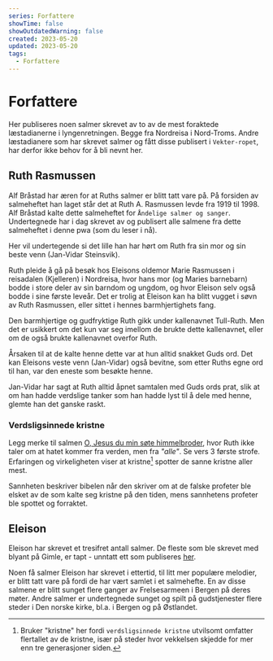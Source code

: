 ```yaml
---
series: Forfattere
showTime: false
showOutdatedWarning: false
created: 2023-05-20
updated: 2023-05-20
tags:
  - Forfattere
---
```


# Forfattere
Her publiseres noen salmer skrevet av to av de mest foraktede læstadianerne i lyngenretningen. Begge fra Nordreisa i Nord-Troms. Andre læstadianere som har skrevet salmer og fått disse publisert i `Vekter-ropet`, har derfor ikke behov for å bli nevnt her.

## Ruth Rasmussen
Alf Bråstad har æren for at Ruths salmer er blitt tatt vare på. På forsiden av salmeheftet han laget står det at Ruth A. Rasmussen levde fra 1919 til 1998. Alf Bråstad kalte dette salmeheftet for `Åndelige salmer og sanger`. Undertegnede har i dag skrevet av og publisert alle salmene fra dette salmeheftet i denne pwa (som du leser i nå).

Her vil undertegende si det lille han har hørt om Ruth fra sin mor og sin beste venn (Jan-Vidar Steinsvik).

Ruth pleide å gå på besøk hos Eleisons oldemor Marie Rasmussen i reisadalen (Kjelleren) i Nordreisa, hvor hans mor (og Maries barnebarn) bodde i store deler av sin barndom og ungdom, og hvor Eleison selv også bodde i sine første leveår. Det er trolig at Eleison kan ha blitt vugget i søvn av Ruth Rasmussen, eller sittet i hennes barmhjertighets fang.

Den barmhjertige og gudfryktige Ruth gikk under kallenavnet Tull-Ruth. Men det er usikkert om det kun var seg imellom de brukte dette kallenavnet, eller om de også brukte kallenavnet overfor Ruth.

Årsaken til at de kalte henne dette var at hun alltid snakket Guds ord. Det kan Eleisons veste venn (Jan-Vidar) også bevitne, som etter Ruths egne ord til han, var den eneste som besøkte henne.

Jan-Vidar har sagt at Ruth alltid åpnet samtalen med Guds ords prat, slik at om han hadde verdslige tanker som han hadde lyst til å dele med henne, glemte han det ganske raskt.

### Verdsligsinnede kristne
Legg merke til salmen [O, Jesus du min søte himmelbroder](/article/salmer/tull-ruth/o-jesus-du-min-sote-himmelbroder), hvor Ruth ikke taler om at hatet kommer fra verden, men fra _"alle"_. Se vers 3 første strofe. Erfaringen og virkeligheten viser at kristne[^1] spotter de sanne kristne aller mest.

Sannheten beskriver bibelen når den skriver om at de falske profeter ble elsket av de som kalte seg kristne på den tiden, mens sannhetens profeter ble spottet og forraktet.

## Eleison
Eleison har skrevet et tresifret antall salmer. De fleste som ble skrevet med blyant på Gimle, er tapt - unntatt ett som publiseres [her](/article/salmer/kyrie/aa-min-kjaerlighet-og-glede).

Noen få salmer Eleison har skrevet i ettertid, til litt mer populære melodier, er blitt tatt vare på fordi de har vært samlet i et salmehefte. En av disse salmene er blitt sunget flere ganger av Frelsesarmeen i Bergen på deres møter. Andre salmer er undertegnede sunget og spilt på gudstjenester flere steder i Den norske kirke, bl.a. i Bergen og på Østlandet.

[^1]: Bruker "kristne" her fordi `verdsligsinnede kristne` utvilsomt omfatter flertallet av de kristne, især på steder hvor vekkelsen skjedde for mer enn tre generasjoner siden.